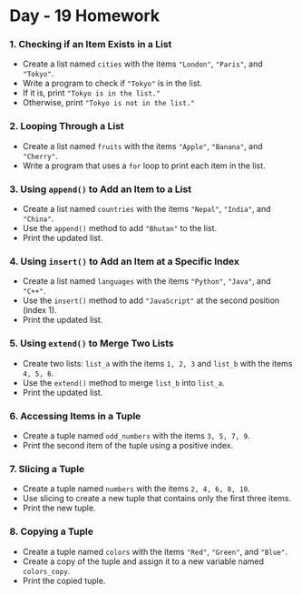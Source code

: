 # Day - 19 Homework

### 1. Checking if an Item Exists in a List
- Create a list named `cities` with the items `"London"`, `"Paris"`, and `"Tokyo"`.
- Write a program to check if `"Tokyo"` is in the list. 
- If it is, print `"Tokyo is in the list."`
- Otherwise, print `"Tokyo is not in the list."`

### 2. Looping Through a List
- Create a list named `fruits` with the items `"Apple"`, `"Banana"`, and `"Cherry"`.
- Write a program that uses a `for` loop to print each item in the list.

### 3. Using `append()` to Add an Item to a List
- Create a list named `countries` with the items `"Nepal"`, `"India"`, and `"China"`.
- Use the `append()` method to add `"Bhutan"` to the list.
- Print the updated list.

### 4. Using `insert()` to Add an Item at a Specific Index
- Create a list named `languages` with the items `"Python"`, `"Java"`, and `"C++"`.
- Use the `insert()` method to add `"JavaScript"` at the second position (index 1).
- Print the updated list.

### 5. Using `extend()` to Merge Two Lists
- Create two lists: `list_a` with the items `1, 2, 3` and `list_b` with the items `4, 5, 6`.
- Use the `extend()` method to merge `list_b` into `list_a`.
- Print the updated list.

### 6. Accessing Items in a Tuple
- Create a tuple named `odd_numbers` with the items `3, 5, 7, 9`.
- Print the second item of the tuple using a positive index.

### 7. Slicing a Tuple
- Create a tuple named `numbers` with the items `2, 4, 6, 8, 10`.
- Use slicing to create a new tuple that contains only the first three items.
- Print the new tuple.

### 8. Copying a Tuple
- Create a tuple named `colors` with the items `"Red"`, `"Green"`, and `"Blue"`.
- Create a copy of the tuple and assign it to a new variable named `colors_copy`.
- Print the copied tuple.
